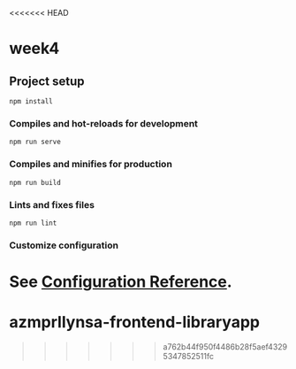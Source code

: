 <<<<<<< HEAD
# week4

## Project setup
```
npm install
```

### Compiles and hot-reloads for development
```
npm run serve
```

### Compiles and minifies for production
```
npm run build
```

### Lints and fixes files
```
npm run lint
```

### Customize configuration
See [Configuration Reference](https://cli.vuejs.org/config/).
=======
# azmprllynsa-frontend-libraryapp
>>>>>>> a762b44f950f4486b28f5aef43295347852511fc
